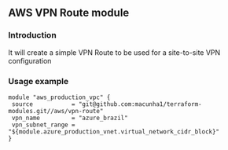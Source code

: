 ## AWS VPN Route module

### Introduction

It will create a simple VPN Route to be used for a site-to-site VPN configuration

### Usage example

 ```hcl
 module "aws_production_vpc" {
  source           = "git@github.com:macunha1/terraform-modules.git//aws/vpn-route"
  vpn_name         = "azure_brazil"
  vpn_subnet_range = "${module.azure_production_vnet.virtual_network_cidr_block}"
}
```
